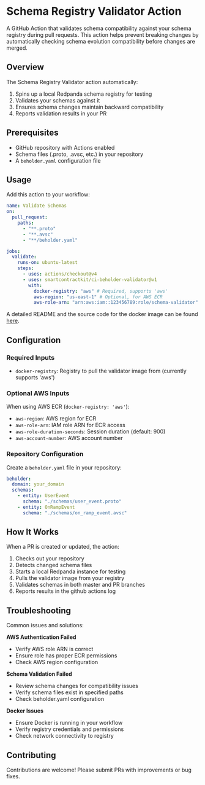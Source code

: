 # Schema Registry Validator Action

A GitHub Action that validates schema compatibility against your schema registry
during pull requests. This action helps prevent breaking changes by
automatically checking schema evolution compatibility before changes are merged.

## Overview

The Schema Registry Validator action automatically:

1. Spins up a local Redpanda schema registry for testing
2. Validates your schemas against it
3. Ensures schema changes maintain backward compatibility
4. Reports validation results in your PR

## Prerequisites

- GitHub repository with Actions enabled
- Schema files (.proto, .avsc, etc.) in your repository
- A `beholder.yaml` configuration file

## Usage

Add this action to your workflow:

```yaml
name: Validate Schemas
on:
  pull_request:
    paths:
      - "**.proto"
      - "**.avsc"
      - "**/beholder.yaml"

jobs:
  validate:
    runs-on: ubuntu-latest
    steps:
      - uses: actions/checkout@v4
      - uses: smartcontractkit/ci-beholder-validator@v1
        with:
          docker-registry: "aws" # Required, supports 'aws'
          aws-region: "us-east-1" # Optional, for AWS ECR
          aws-role-arn: "arn:aws:iam::123456789:role/schema-validator" # Optional
```

A detailed README and the source code for the docker image can be found
[here](https://github.com/smartcontractkit/atlas/tree/master/beholder/schema_validator).

## Configuration

### Required Inputs

- `docker-registry`: Registry to pull the validator image from (currently
  supports 'aws')

### Optional AWS Inputs

When using AWS ECR (`docker-registry: 'aws'`):

- `aws-region`: AWS region for ECR
- `aws-role-arn`: IAM role ARN for ECR access
- `aws-role-duration-seconds`: Session duration (default: 900)
- `aws-account-number`: AWS account number

### Repository Configuration

Create a `beholder.yaml` file in your repository:

```yaml
beholder:
  domain: your_domain
  schemas:
    - entity: UserEvent
      schema: "./schemas/user_event.proto"
    - entity: OnRampEvent
      schema: "./schemas/on_ramp_event.avsc"
```

## How It Works

When a PR is created or updated, the action:

1. Checks out your repository
2. Detects changed schema files
3. Starts a local Redpanda instance for testing
4. Pulls the validator image from your registry
5. Validates schemas in both master and PR branches
6. Reports results in the github actions log

## Troubleshooting

Common issues and solutions:

**AWS Authentication Failed**

- Verify AWS role ARN is correct
- Ensure role has proper ECR permissions
- Check AWS region configuration

**Schema Validation Failed**

- Review schema changes for compatibility issues
- Verify schema files exist in specified paths
- Check beholder.yaml configuration

**Docker Issues**

- Ensure Docker is running in your workflow
- Verify registry credentials and permissions
- Check network connectivity to registry

## Contributing

Contributions are welcome! Please submit PRs with improvements or bug fixes.
